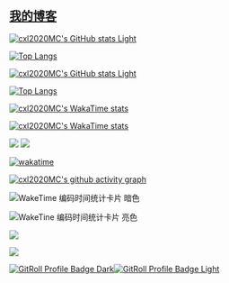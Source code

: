 ## [我的博客](https://www.cxl2020mc.top)

[![cxl2020MC's GitHub stats Light](https://github-readme-stats.vercel.app/api?username=cxl2020MC&show_icons=true&locale=cn)](https://github.com/anuraghazra/github-readme-stats#gh-light-mode-only)

[![Top Langs](https://github-readme-stats.vercel.app/api/top-langs/?username=cxl2020MC&locale=cn)](https://github.com/anuraghazra/github-readme-stats#gh-light-mode-only)

<!-- 暗色卡片 -->

[![cxl2020MC's GitHub stats Light](https://github-readme-stats.vercel.app/api?username=cxl2020MC&show_icons=true&locale=cn&theme=github_dark)](https://github.com/anuraghazra/github-readme-stats#gh-dark-mode-only)

[![Top Langs](https://github-readme-stats.vercel.app/api/top-langs/?username=cxl2020MC&locale=cn&theme=github_dark)](https://github.com/anuraghazra/github-readme-stats#gh-dark-mode-only)

[![cxl2020MC's WakaTime stats](https://github-readme-stats.vercel.app/api/wakatime?username=cxl2020MC&locale=cn&layout=compact)](https://github.com/anuraghazra/github-readme-stats#gh-light-mode-only)

[![cxl2020MC's WakaTime stats](https://github-readme-stats.vercel.app/api/wakatime?username=cxl2020MC&locale=cn&theme=github_dark)](https://github.com/anuraghazra/github-readme-stats#gh-dark-mode-only)


![](https://img.shields.io/badge/dynamic/json?color=yellow&label=star&query=stars&url=https%3A%2F%2Fapi.github-star-counter.workers.dev%2Fuser%2Fcxl2020MC)
![](https://img.shields.io/badge/dynamic/json?color=inactive&label=fork&query=forks&url=https%3A%2F%2Fapi.github-star-counter.workers.dev%2Fuser%2Fcxl2020MC)

[![wakatime](https://wakatime.com/badge/user/99db2084-4fce-4d41-a403-754522c5d455.svg)](https://wakatime.com/@99db2084-4fce-4d41-a403-754522c5d455)

<!-- ![visitors](https://visitor-badge.glitch.me/badge?page_id=cxl2020MC.cxl2020MC&left_color=green&right_color=red) -->

[![cxl2020MC's github activity graph](https://github-readme-activity-graph.vercel.app/graph?username=cxl2020MC)](https://github.com/ashutosh00710/github-readme-activity-graph)

![WakeTime 编码时间统计卡片 暗色](https://wakatime.com/share/@cxl2020MC/2190d612-931f-45de-bdd8-f370c6715c9e.svg#gh-dark-mode-only)

![WakeTine 编码时间统计卡片 亮色](https://wakatime.com/share/@cxl2020MC/9bffedfa-c956-431e-8025-75a97f96b19b.svg#gh-light-mode-only)

![](https://wakatime.com/share/@cxl2020MC/ce0e998b-6484-4024-a1c2-dc297291ad53.svg)

![](https://count.kjchmc.cn/get/@cxl2020mc-gh?theme=minecraft)


[![GitRoll Profile Badge Dark](https://gitroll.io/api/badges/profiles/v1/uWrEksvtcD2X6jPedmExRy48iLgM2?theme=dark#gh-dark-mode-only)![GitRoll Profile Badge Light](https://gitroll.io/api/badges/profiles/v1/uWrEksvtcD2X6jPedmExRy48iLgM2?theme=light#gh-light-mode-only)](https://gitroll.io/profile/uWrEksvtcD2X6jPedmExRy48iLgM2)

